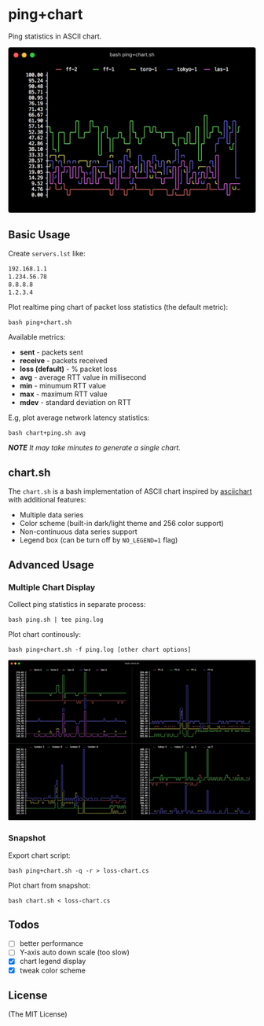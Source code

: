 # ping+chart

Ping statistics in ASCII chart.

<img src="docs/screenshot-1.png" width="512" alt="screenshot.png"></img>

## Basic Usage

Create `servers.lst` like:

    192.168.1.1
    1.234.56.78
    8.8.8.8
    1.2.3.4

Plot realtime ping chart of packet loss statistics (the default metric):

    bash ping+chart.sh

Available metrics:

- **sent** - packets sent
- **receive** - packets received
- **loss (default)** - % packet loss
- **avg** - average RTT value in millisecond
- **min** - minumum RTT value
- **max** - maximum RTT value
- **mdev** - standard deviation on RTT

E.g, plot average network latency statistics:

    bash chart+ping.sh avg

_**NOTE** It may take minutes to generate a single chart._

## chart.sh

The `chart.sh` is a bash implementation of ASCII chart inspired by
[asciichart](https://github.com/kroitor/asciichart) with additional features:

- Multiple data series
- Color scheme (built-in dark/light theme and 256 color support)
- Non-continuous data series support
- Legend box (can be turn off by `NO_LEGEND=1` flag)

## Advanced Usage

### Multiple Chart Display

Collect ping statistics in separate process:

    bash ping.sh | tee ping.log

Plot chart continously:

    bash ping+chart.sh -f ping.log [other chart options]

![multiple chart display](docs/screenshot-2.png)

### Snapshot

Export chart script:

    bash ping+chart.sh -q -r > loss-chart.cs

Plot chart from snapshot:

    bash chart.sh < loss-chart.cs

## Todos

- [ ] better performance
- [ ] Y-axis auto down scale (too slow)
- [x] chart legend display
- [x] tweak color scheme

## License

(The MIT License)
